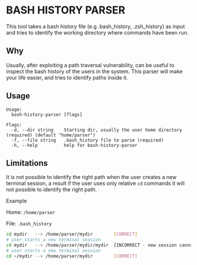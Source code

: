 # BASH HISTORY PARSER

This tool takes a bash history file (e.g .bash_history, .zsh_history) as input and tries to identify the working directory where commands have been run.

## Why

Usually, after exploiting a path traversal vulnerability, can be useful to inspect the bash history of the users in the system. This parser will make your life easier, and tries to identify paths inside it.

## Usage

```
Usage:
  bash-history-parser [flags]

Flags:
  -d, --dir string    Starting dir, usually the user home directory (required) (default "home/parser")
  -f, --file string   .bash_history file to parse (required)
  -h, --help          help for bash-history-parser
```

## Limitations

It is not possible to identify the right path when the user creates a new terminal session, a result if the user uses only relative ```cd``` commands it will not possible to identify the right path.

Example

Home: ```/home/parser```

File: ```.bash_history```
```bash
cd mydir   --> /home/parser/mydir        [CORRECT]
# user starts a new terminal session
cd mydir   --> /home/parser/mydir/mydir  [INCORRECT - new session cannot be identified]
# user starts a new terminal session
cd ~/mydir --> /home/parser/mydir        [CORRECT]
```
